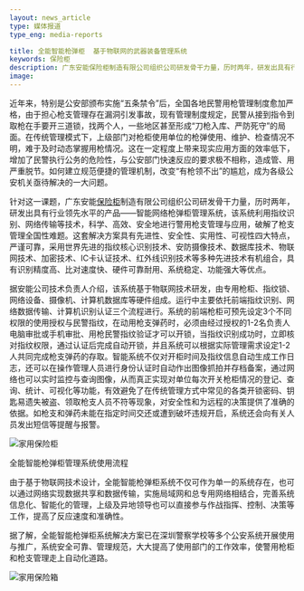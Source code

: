 ```yaml
---
layout: news_article
type: 媒体报道
type_eng: media-reports

title: 全能智能枪弹柜  基于物联网的武器装备管理系统
keywords: 保险柜
description: 广东安能保险柜制造有限公司组织公司研发骨干力量，历时两年，研发出具有行业领先水平的产品——智能网络枪弹柜管理系统，破解了枪支管理全国性难题。
image: 
---
```

近年来，特别是公安部颁布实施“五条禁令”后，全国各地民警用枪管理制度愈加严格，由于担心枪支管理存在漏洞引发事故，现有管理制度规定，民警从接到指令到取枪在手要开三道锁，找两个人，一些地区甚至形成“刀枪入库、严防死守”的局面。在传统管理模式下，上级部门对枪柜使用单位的枪弹使用、维护、检查情况不明，难于及时动态掌握用枪情况。这在一定程度上带来现实应用方面的效率低下，增加了民警执行公务的危险性，与公安部门快速反应的要求极不相称，造成管、用严重脱节。如何建立规范便捷的管理机制，改变“有枪领不出”的尴尬，成为各级公安机关亟待解决的一大问题。

针对这一课题，广东安能[保险柜](http://www.qnnsafe.com/)制造有限公司组织公司研发骨干力量，历时两年，研发出具有行业领先水平的产品——智能网络枪弹柜管理系统，该系统利用指纹识别、网络传输等技术，科学、高效、安全地进行警用枪支管理与应用，破解了枪支管理全国性难题。这套解决方案具有先进性、安全性、实用性、可视性四大特点，严谨可靠，采用世界先进的指纹核心识别技术、安防摄像技术、数据库技术、物联网技术、加密技术、IC卡认证技术、红外线识别技术等多种先进技术有机组合，具有识别精度高、比对速度快、硬件可靠耐用、系统稳定、功能强大等优点。

据安能公司技术负责人介绍，该系统基于物联网技术研发，由专用枪柜、指纹锁、网络设备、摄像机、计算机数据库等硬件组成。运行中主要依托前端指纹识别、网络数据传输、计算机识别认证三个流程进行。系统的前端枪柜可预先设定3个不同权限的使用授权与民警指纹，在动用枪支弹药时，必须由经过授权的1-2名负责人电脑审批或手机审批、用枪民警指纹验证才可以开锁，当指纹识别成功时，立即核对指纹权限，通过认证后完成自动开锁，并且系统可以根据实际管理需求设定1-2人共同完成枪支弹药的存取。智能系统不仅对开柜时间及指纹信息自动生成工作日志，还可以在操作管理人员进行身份认证时自动作出图像抓拍并存档备案，通过网络也可以实时监控与查询图像，从而真正实现对单位每次开关枪柜情况的登记、查询、统计、可视化等功能，有效避免了在传统管理方式中常见的各类开锁密码、钥匙易遗失被盗、领取枪支人员不符等现象，对安全性和为远程的决策提供了准确的依据。如枪支和弹药未能在指定时间交还或遭到破坏违规开启，系统还会向有关人员发出短信等提醒与报警。

![家用保险柜](http://www.qnnsafe.com/image-news/id034101.jpg)

全能智能枪弹柜管理系统使用流程

由于基于物联网技术设计，全能智能枪弹柜系统不仅可作为单一的系统存在，也可以通过网络实现数据共享和数据传输，实施局域网和总专用网络相结合，完善系统信息化、智能化的管理，上级及异地领导也可以直接参与作战指挥、控制、决策等工作，提高了反应速度和准确性。

据了解，全能智能枪弹柜系统解决方案已在深圳警察学校等多个公安系统开展使用与推广，系统安全可靠、管理规范，大大提高了使用部门的工作效率，使警用枪柜和枪支管理走上自动化道路。

![家用保险箱](http://www.qnnsafe.com/image-news/id034102.jpg)
